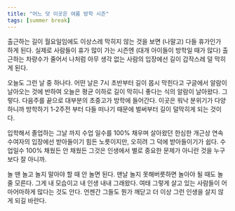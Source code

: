 ```yaml
---
title: "어느 덧 이곳은 여름 방학 시즌"
tags: [summer break]
---
```


출근하는 길이 월요일임에도 이상스레 막히지 않는 것을 보면 (나말고) 다들 휴가인가 하게 된다. 실제로 사람들이 휴가 많이 가는 시즌엔 (대개 아이들이 방학일 때가 많다) 출근하는 차량수가 줄어서 나처럼 아무 생각 없는 사람의 입장에선 길이 갑작스레 덜 막히게 된다. 

오늘도 그런 날 중 하나다. 어떤 날은 7시 초반부터 길이 몹시 막힌다고 구글에서 알람이 날아오는 것에 반하여 오늘은 평균 이하로 길이 막히니 좋다는 식의 알람이 날아왔다. 그렇다. 다음주를 끝으로 대부분의 초중고가 방학에 들어간다. 이곳은 워낙 분위기가 다양하니까 방학하기 1-2주전 부터 다들 떠나기 때문에 벌써부터 길이 덜막히게 되는 것이다.

입학해서 졸업하는 그날 까지 수업 일수를 100% 채우며 살아왔던 한심한 개근상 연속 수여자의 입장에선 받아들이기 힘든 노릇이지만, 오히려 그 덕에 받아들이기가 쉽다. 수업일수 100% 채웠든 안 채웠든 그것은 인생에서 별로 중요한 문제가 아니란 것을 누구보다 잘 아니까. 

놀 땐 놀고 놀지 말아야 할 때 안 놀면 된다. 맨날 놀지 못해버릇하면 놀아야 될 때도 놀 줄 모른다. 그게 내 모습이고 내 인생 내내 그래왔다. 여태 그렇게 살고 있는 사람들이 어마어마하게 많다는 것도 안다. 언젠간 그들도 뭔가 깨닫고 더 이상 그런 인생을 살지 않게 되길 바란다. 